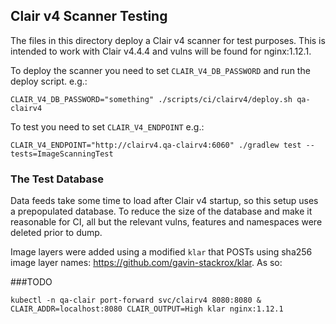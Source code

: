 ## Clair v4 Scanner Testing

The files in this directory deploy a Clair v4 scanner for test purposes. This is
intended to work with Clair v4.4.4 and vulns will be found for nginx:1.12.1.

To deploy the scanner you need to set `CLAIR_V4_DB_PASSWORD`
and run the deploy script. e.g.:

```
CLAIR_V4_DB_PASSWORD="something" ./scripts/ci/clairv4/deploy.sh qa-clairv4
```

To test you need to set `CLAIR_V4_ENDPOINT` e.g.:

```
CLAIR_V4_ENDPOINT="http://clairv4.qa-clairv4:6060" ./gradlew test --tests=ImageScanningTest
```

### The Test Database

Data feeds take some time to load after Clair v4 startup, so this setup uses a
prepopulated database. To reduce the size of the database and make it reasonable
for CI, all but the relevant vulns, features and namespaces were deleted prior
to dump.

Image layers were added using a modified `klar` that POSTs using sha256 image
layer names: https://github.com/gavin-stackrox/klar. As so:

###TODO

```
kubectl -n qa-clair port-forward svc/clairv4 8080:8080 &
CLAIR_ADDR=localhost:8080 CLAIR_OUTPUT=High klar nginx:1.12.1
```
